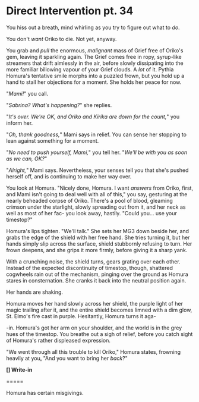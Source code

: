 # Direct Intervention pt. 34

You hiss out a breath, mind whirling as you try to figure out what to *do*.

You don't *want* Oriko to die. Not yet, anyway.

You grab and *pull* the enormous, *malignant* mass of Grief free of Oriko's gem, leaving it sparkling again. The Grief comes free in ropy, syrup-like streamers that drift aimlessly in the air, before slowly dissipating into the more familiar billowing vapour of your Grief clouds. A *lot* of it.
Pythia
Homura's tentative smile morphs into a puzzled frown, but you hold up a hand to stall her objections for a moment. She holds her peace for now.

"*Mami!*" you call.

"*Sabrina? What's happening?*" she replies.

"*It's over. We're OK, and Oriko and Kirika are down for the count,*" you inform her.

"*Oh, thank goodness,*" Mami says in relief. You can sense her stopping to lean against something for a moment.

"*No need to push yourself, Mami,*" you tell her. "*We'll be with you as soon as we can, OK?*"

"*Alright,*" Mami says. Nevertheless, your senses tell you that she's pushed herself off, and is continuing to make her way over.

You look at Homura. "Nicely done, Homura. I want *answers* from Oriko, first, and Mami isn't going to deal well with all of this," you say, gesturing at the nearly beheaded corpse of Oriko. There's a pool of blood, gleaming crimson under the starlight, slowly spreading out from it, and her neck as well as most of her fac- you look away, hastily. "Could you... use your timestop?"

Homura's lips tighten. "We'll talk." She sets her MG3 down beside her, and grabs the edge of the shield with her free hand. She tries turning it, but her hands simply slip across the surface, shield stubbornly refusing to turn. Her frown deepens, and she grips it more firmly, before giving it a sharp yank.

With a crunching noise, the shield turns, gears grating over each other. Instead of the expected discontinuity of timestop, though, shattered cogwheels rain out of the mechanism, pinging over the ground as Homura stares in consternation. She cranks it back into the neutral position again.

Her hands are shaking.

Homura moves her hand slowly across her shield, the purple light of her magic trailing after it, and the entire shield becomes limned with a dim glow, St. Elmo's fire cast in purple. Hesitantly, Homura turns it aga-

-in. Homura's got her arm on your shoulder, and the world is in the grey hues of the timestop. You breathe out a sigh of relief, before you catch sight of Homura's rather displeased expression.

"We went through all this trouble to kill Oriko," Homura states, frowning heavily at you[.](https://i.imgur.com/6WLwbnm.png) "And you want to bring her *back*?"

**\[] Write-in**

\=====​

Homura has certain misgivings.
